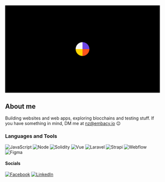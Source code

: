 [![Header](https://github.com/f7one/f7one/blob/main/assets/header.png)](https://www.embacy.io/)

## About me
Building websites and web apps, exploring blocchains and testing stuff. If you have something in mind, DM me at nz@embacy.io 😉

### Languages and Tools
![JavaScript](https://img.shields.io/badge/JavaScript-000000?style=for-the-badge&logo=javascript)
![Node](https://img.shields.io/badge/node.js-000000?style=for-the-badge&logo=node.js)
![Solidity](https://img.shields.io/badge/solidity-000000?style=for-the-badge&logo=solidity)
![Vue](https://img.shields.io/badge/vue.js-000000?style=for-the-badge&logo=vue.js)
![Laravel](https://img.shields.io/badge/laravel-000000?style=for-the-badge&logo=laravel)
![Strapi](https://img.shields.io/badge/strapi-000000?style=for-the-badge&logo=strapi)
![Webflow](https://img.shields.io/badge/webflow-000000?style=for-the-badge&logo=webflow)
![Figma](https://img.shields.io/badge/figma-000000?style=for-the-badge&logo=figma)

#### Socials
[![Facebook](https://img.shields.io/badge/facebook-000000?style=for-the-badge&logo=facebook)](https://www.facebook.com/profile.php?id=100016926889243)
[![LinkedIn](https://img.shields.io/badge/linkedin-000000?style=for-the-badge&logo=linkedin)](https://www.linkedin.com/in/nikita-zinevich-1838a7158/)